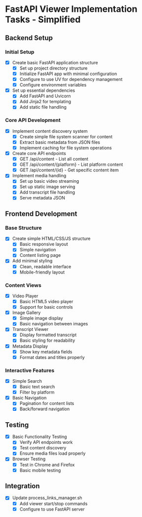 # FastAPI Viewer Implementation Tasks - Simplified

## Backend Setup

### Initial Setup
- [x] Create basic FastAPI application structure
  - [x] Set up project directory structure
  - [x] Initialize FastAPI app with minimal configuration
  - [x] Configure to use UV for dependency management
  - [x] Configure environment variables
- [x] Set up essential dependencies
  - [x] Add FastAPI and Uvicorn
  - [x] Add Jinja2 for templating
  - [x] Add static file handling

### Core API Development
- [x] Implement content discovery system
  - [x] Create simple file system scanner for content
  - [x] Extract basic metadata from JSON files
  - [x] Implement caching for file system operations
- [x] Create core API endpoints
  - [x] GET /api/content - List all content
  - [x] GET /api/content/{platform} - List platform content
  - [x] GET /api/content/{id} - Get specific content item
- [x] Implement media handling
  - [x] Set up basic video streaming
  - [x] Set up static image serving
  - [x] Add transcript file handling
  - [x] Serve metadata JSON

## Frontend Development

### Base Structure
- [x] Create simple HTML/CSS/JS structure
  - [x] Basic responsive layout
  - [x] Simple navigation 
  - [x] Content listing page
- [x] Add minimal styling
  - [x] Clean, readable interface
  - [x] Mobile-friendly layout

### Content Views
- [x] Video Player
  - [x] Basic HTML5 video player
  - [x] Support for basic controls
- [x] Image Gallery
  - [x] Simple image display
  - [x] Basic navigation between images
- [x] Transcript Viewer
  - [x] Display formatted transcript
  - [x] Basic styling for readability
- [x] Metadata Display
  - [x] Show key metadata fields
  - [x] Format dates and titles properly

### Interactive Features
- [x] Simple Search
  - [x] Basic text search
  - [x] Filter by platform
- [x] Basic Navigation
  - [x] Pagination for content lists
  - [x] Back/forward navigation

## Testing

- [x] Basic Functionality Testing
  - [x] Verify API endpoints work
  - [x] Test content discovery
  - [x] Ensure media files load properly
- [x] Browser Testing
  - [x] Test in Chrome and Firefox
  - [x] Basic mobile testing

## Integration

- [x] Update process_links_manager.sh
  - [x] Add viewer start/stop commands
  - [x] Configure to use FastAPI server 